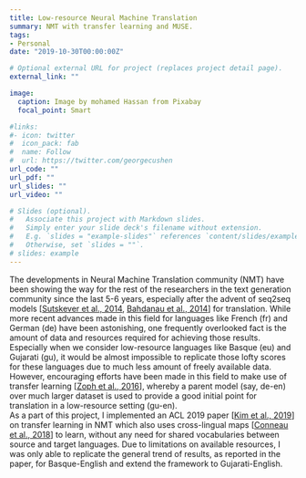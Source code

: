 ```yaml
---
title: Low-resource Neural Machine Translation
summary: NMT with transfer learning and MUSE.
tags:
- Personal
date: "2019-10-30T00:00:00Z"

# Optional external URL for project (replaces project detail page).
external_link: ""

image:
  caption: Image by mohamed Hassan from Pixabay
  focal_point: Smart

#links:
#- icon: twitter
#  icon_pack: fab
#  name: Follow
#  url: https://twitter.com/georgecushen
url_code: ""
url_pdf: ""
url_slides: ""
url_video: ""

# Slides (optional).
#   Associate this project with Markdown slides.
#   Simply enter your slide deck's filename without extension.
#   E.g. `slides = "example-slides"` references `content/slides/example-slides.md`.
#   Otherwise, set `slides = ""`.
# slides: example
---
```


The developments in Neural Machine Translation community (NMT) have been showing the way for the rest of the researchers in the text generation community since the last 5-6 years, especially after the advent of seq2seq models [[Sutskever et al., 2014](https://papers.nips.cc/paper/5346-sequence-to-sequence-learning-with-neural-networks.pdf), [Bahdanau et al., 2014](https://arxiv.org/pdf/1409.0473.pdf)] for translation. While more recent advances made in this field for languages like French (fr) and German (de) have been astonishing, one frequently overlooked fact is the amount of data and resources required for achieving those results.  
Especially when we consider low-resource languages like Basque (eu) and Gujarati (gu), it would be almost impossible to replicate those lofty scores for these languages due to much less amount of freely available data. However, encouraging efforts have been made in this field to make use of transfer learning [[Zoph et al., 2016](https://www.aclweb.org/anthology/D16-1163.pdf)], whereby a parent model (say, de-en) over much larger dataset is used to provide a good initial point for translation in a low-resource setting (gu-en).  
As a part of this project, I implemented an ACL 2019 paper [[Kim et al., 2019](https://www.aclweb.org/anthology/P19-1120.pdf)] on transfer learning in NMT which also uses cross-lingual maps [[Conneau et al., 2018](https://arxiv.org/pdf/1710.04087.pdf)] to learn, without any need for shared vocabularies between source and target languages. Due to limitations on available resources, I was only able to replicate the general trend of results, as reported in the paper, for Basque-English and extend the framework to Gujarati-English.
